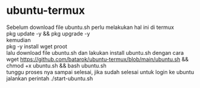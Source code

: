 # ubuntu-termux
Sebelum download file ubuntu.sh perlu melakukan hal ini di termux \
pkg update -y && pkg upgrade -y \
kemudian \
pkg -y install wget proot \
lalu download file ubuntu.sh dan lakukan install ubuntu.sh dengan cara \
wget https://github.com/batarok/ubuntu-termux/blob/main/ubuntu.sh && chmod +x ubuntu.sh && bash ubuntu.sh \
tunggu proses nya sampai selesai, jika sudah selesai untuk login ke ubuntu jalankan perintah ./start-ubuntu.sh
